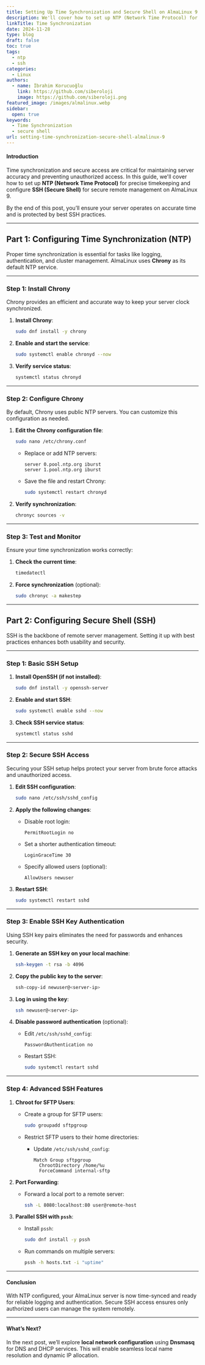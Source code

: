 ```yaml
---
title: Setting Up Time Synchronization and Secure Shell on AlmaLinux 9
description: We'll cover how to set up NTP (Network Time Protocol) for precise timekeeping and configure SSH (Secure Shell) for secure remote management on AlmaLinux 9.
linkTitle: Time Synchronization
date: 2024-11-28
type: blog
draft: false
toc: true
tags:
  - ntp
  - ssh
categories:
  - Linux
authors:
  - name: İbrahim Korucuoğlu
    link: https://github.com/siberoloji
    image: https://github.com/siberoloji.png
featured_image: /images/almalinux.webp
sidebar:
  open: true
keywords:
  - Time Synchronization
  - secure shell
url: setting-time-synchronization-secure-shell-almalinux-9
---
```

#### **Introduction**

Time synchronization and secure access are critical for maintaining server accuracy and preventing unauthorized access. In this guide, we'll cover how to set up **NTP (Network Time Protocol)** for precise timekeeping and configure **SSH (Secure Shell)** for secure remote management on AlmaLinux 9.

By the end of this post, you’ll ensure your server operates on accurate time and is protected by best SSH practices.

---

## **Part 1: Configuring Time Synchronization (NTP)**

Proper time synchronization is essential for tasks like logging, authentication, and cluster management. AlmaLinux uses **Chrony** as its default NTP service.

---

### **Step 1: Install Chrony**

Chrony provides an efficient and accurate way to keep your server clock synchronized.

1. **Install Chrony**:

   ```bash
   sudo dnf install -y chrony
   ```

2. **Enable and start the service**:

   ```bash
   sudo systemctl enable chronyd --now
   ```

3. **Verify service status**:

   ```bash
   systemctl status chronyd
   ```

---

### **Step 2: Configure Chrony**

By default, Chrony uses public NTP servers. You can customize this configuration as needed.

1. **Edit the Chrony configuration file**:

   ```bash
   sudo nano /etc/chrony.conf
   ```

   - Replace or add NTP servers:

     ```plaintext
     server 0.pool.ntp.org iburst
     server 1.pool.ntp.org iburst
     ```

   - Save the file and restart Chrony:

     ```bash
     sudo systemctl restart chronyd
     ```

2. **Verify synchronization**:

   ```bash
   chronyc sources -v
   ```

---

### **Step 3: Test and Monitor**

Ensure your time synchronization works correctly:

1. **Check the current time**:

   ```bash
   timedatectl
   ```

2. **Force synchronization** (optional):

   ```bash
   sudo chronyc -a makestep
   ```

---

## **Part 2: Configuring Secure Shell (SSH)**

SSH is the backbone of remote server management. Setting it up with best practices enhances both usability and security.

---

### **Step 1: Basic SSH Setup**

1. **Install OpenSSH (if not installed)**:

   ```bash
   sudo dnf install -y openssh-server
   ```

2. **Enable and start SSH**:

   ```bash
   sudo systemctl enable sshd --now
   ```

3. **Check SSH service status**:

   ```bash
   systemctl status sshd
   ```

---

### **Step 2: Secure SSH Access**

Securing your SSH setup helps protect your server from brute force attacks and unauthorized access.

1. **Edit SSH configuration**:

   ```bash
   sudo nano /etc/ssh/sshd_config
   ```

2. **Apply the following changes**:
   - Disable root login:

     ```plaintext
     PermitRootLogin no
     ```

   - Set a shorter authentication timeout:

     ```plaintext
     LoginGraceTime 30
     ```

   - Specify allowed users (optional):

     ```plaintext
     AllowUsers newuser
     ```

3. **Restart SSH**:

   ```bash
   sudo systemctl restart sshd
   ```

---

### **Step 3: Enable SSH Key Authentication**

Using SSH key pairs eliminates the need for passwords and enhances security.

1. **Generate an SSH key on your local machine**:

   ```bash
   ssh-keygen -t rsa -b 4096
   ```

2. **Copy the public key to the server**:

   ```bash
   ssh-copy-id newuser@<server-ip>
   ```

3. **Log in using the key**:

   ```bash
   ssh newuser@<server-ip>
   ```

4. **Disable password authentication** (optional):
   - Edit `/etc/ssh/sshd_config`:

     ```plaintext
     PasswordAuthentication no
     ```

   - Restart SSH:

     ```bash
     sudo systemctl restart sshd
     ```

---

### **Step 4: Advanced SSH Features**

1. **Chroot for SFTP Users**:
   - Create a group for SFTP users:

     ```bash
     sudo groupadd sftpgroup
     ```

   - Restrict SFTP users to their home directories:
     - Update `/etc/ssh/sshd_config`:

       ```plaintext
       Match Group sftpgroup
         ChrootDirectory /home/%u
         ForceCommand internal-sftp
       ```

2. **Port Forwarding**:
   - Forward a local port to a remote server:

     ```bash
     ssh -L 8080:localhost:80 user@remote-host
     ```

3. **Parallel SSH with `pssh`**:
   - Install `pssh`:

     ```bash
     sudo dnf install -y pssh
     ```

   - Run commands on multiple servers:

     ```bash
     pssh -h hosts.txt -i "uptime"
     ```

---

#### **Conclusion**

With NTP configured, your AlmaLinux server is now time-synced and ready for reliable logging and authentication. Secure SSH access ensures only authorized users can manage the system remotely.

---

#### **What’s Next?**

In the next post, we’ll explore **local network configuration** using **Dnsmasq** for DNS and DHCP services. This will enable seamless local name resolution and dynamic IP allocation.
